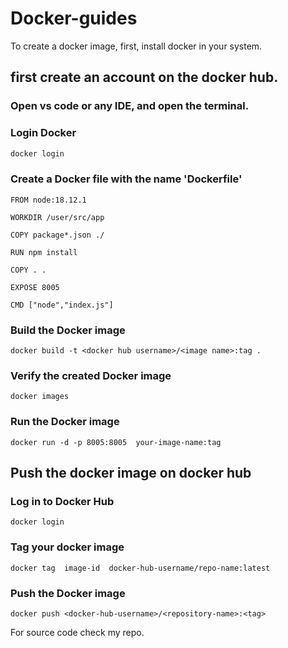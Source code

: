 # Docker-guides
To create a docker image, first, install docker in your system.

## first create an account on the docker hub.
### Open vs code or any IDE, and open the terminal.

### Login Docker
```bash
docker login
```
### Create a Docker file with the name 'Dockerfile' 
```base
FROM node:18.12.1

WORKDIR /user/src/app

COPY package*.json ./

RUN npm install

COPY . .

EXPOSE 8005

CMD ["node","index.js"]
```
### Build the Docker image
```base
docker build -t <docker hub username>/<image name>:tag .
```

### Verify the created Docker image
```base
docker images
```
### Run the Docker image
```base
docker run -d -p 8005:8005  your-image-name:tag
```

## Push the docker image on docker hub
### Log in to Docker Hub
```base
docker login
```
### Tag your docker image
```base
docker tag  image-id  docker-hub-username/repo-name:latest
```
### Push the Docker image
```base
docker push <docker-hub-username>/<repository-name>:<tag>
```

For source code check my repo.
                              
